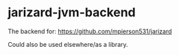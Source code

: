 # jarizard-jvm-backend
The backend for: https://github.com/mpierson531/jarizard

Could also be used elsewhere/as a library.
